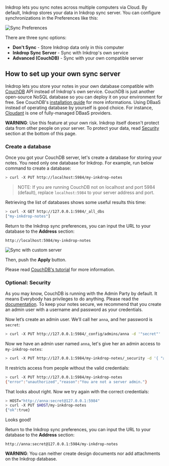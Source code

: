 Inkdrop lets you sync notes across multiple computers via Cloud.
By default, Inkdrop stores your data in Inkdrop sync server.
You can configure synchronizations in the Preferences like this:

![Sync Preferences](/manual/05-sync_preferences.png)

There are three sync options:

 * **Don't Sync** - Store Inkdrop data only in this computer
 * **Inkdrop Sync Server** - Sync with Inkdrop's own service
 * **Advanced (CouchDB)** - Sync with your own compatible server

## How to set up your own sync server

Inkdrop lets you store your notes in your own database compatible with [CouchDB](http://couchdb.apache.org/) API instead of Inkdrop's own service.
CouchDB is just another open-source NoSQL database so you can deploy it on your environment for free. See CouchDB's [installation guide](http://docs.couchdb.org/en/1.6.1/install/index.html) for more informations.
Using DBaaS instead of operating database by yourself is good choice. For instance, [Cloudant](https://cloudant.com/) is one of fully-managed DBaaS providers.

<div class="ui warning message">
  <strong>WARNING</strong>: Use this feature at your own risk. Inkdrop itself doesn't protect data from other people on your server. To protect your data, read <a href='#optional-security'>Security</a> section at the bottom of this page.
</div>

### Create a database

Once you got your CouchDB server, let's create a database for storing your notes.
You need only one database for Inkdrop. For example, run below command to create a database:

```bash
> curl -X PUT http://localhost:5984/my-inkdrop-notes
```

> NOTE: If you are running CouchDB not on localhost and port 5984 (default), replace `localhost:5984` to your server address and port.

Retrieving the list of databases shows some useful results this time:

```bash
> curl -X GET http://127.0.0.1:5984/_all_dbs
["my-inkdrop-notes"]
```

Return to the Inkdrop sync preferences, you can input the URL to your database to the **Address** section:

```
http://localhost:5984/my-inkdrop-notes
```

![Sync with custom server](/manual/05-sync-custom-server.png)

Then, push the **Apply** button.

Please read [CouchDB's tutorial](http://guide.couchdb.org/draft/tour.html) for more information.

### Optional: Security

As you may know, CouchDB is running with the Admin Party by default. It means Everybody has privileges to do anything.
Please read the [documentation](http://guide.couchdb.org/draft/security.html).
To keep your notes secure, we recommend that you create an admin user with a username and password as your credentials.

Now let’s create an admin user. We’ll call her `anna`, and her password is `secret`:

```bash
> curl -X PUT http://127.0.0.1:5984/_config/admins/anna -d '"secret"'
```

Now we have an admin user named `anna`, let's give her an admin access to `my-inkdrop-notes`:

```bash
> curl -X PUT http://127.0.0.1:5984/my-inkdrop-notes/_security -d '{ "admins": { "names": [ "anna" ] } }'
```

It restricts access from people without the valid credentials:

```bash
> curl -X PUT http://127.0.0.1:5984/my-inkdrop-notes
{"error":"unauthorized","reason":"You are not a server admin."}
```

That looks about right. Now we try again with the correct credentials:

```bash
> HOST="http://anna:secret@127.0.0.1:5984"
> curl -X PUT $HOST/my-inkdrop-notes
{"ok":true}
```

Looks good!

Return to the Inkdrop sync preferences, you can input the URL to your database to the **Address** section:

```
http://anna:secret@127.0.0.1:5984/my-inkdrop-notes
```

<div class="ui warning message">
  <strong>WARNING</strong>: You can neither create design documents nor add attachments on the Inkdrop database.
</div>


